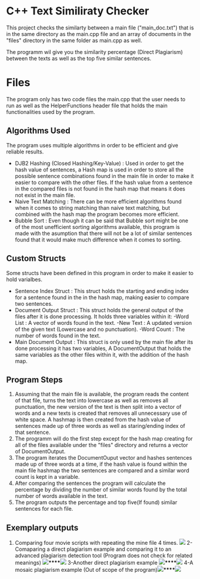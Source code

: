 # C++ Text Similiraty Checker

This project checks the similarty between a main file ("main_doc.txt") that is in the same directory as the main.cpp file and an array of documents in the "files" directory in the same folder as main.cpp as well.

The programm wil give you the similarity percentage (Direct Plagiarism) between the texts as well as the top five similar sentences.


# Files

The program only has two code files the main.cpp that the user needs to run as well as the HelperFunctions header file that holds the main functionalities used by the program.

## Algorithms Used
The program uses multiple algorithms in order to be efficient and give reliable results.

 - DJB2 Hashing  (Closed Hashing/Key-Value) : Used in order to get the hash value of sentences, a Hash map is used in order to store all the possible sentence combinations found in the main file in order to make it easier to compare with the other files. If the hash value from a sentence in the compared files is not found in the hash map that means it does not exist in the main file.
 - Naive Text Matching : There can be more efficient algorithms found when it comes to string matching than naive text matching, but combined with the hash map the program becomes more efficient.
 - Bubble Sort : Even though it can be said that Bubble sort might be one of the most unefficient sorting algorithms available, this program is made with the asumption that there will not be a lot of similar sentences found that it would make much difference when it comes to sorting.



## Custom Structs 

Some structs have been defined in this program in order to make it easier to hold varialbes.

 - Sentence Index Struct : This struct holds the starting and ending index for a sentence found in the in the hash map, making easier to compare two sentences.
 - Document Output Struct : This struct holds the general output of the files after it is done processing. It holds three variables within it:
			 -Word List : A vector of words found in the text.
			 -New Text : A updated version of the given text (Lowercase and no punctuation).
			 -Word Count : The number of words found in the text.
- Main Document Output : This struct is only used by the main file after its done processing it has two variables, A DocumentOutput that holds the same variables as the other files within it, with the addition of the hash map.

## Program Steps

 1. Assuming that the main file is available, the program reads the content of that file, turns the text into lowercase as well as removes all punctuation, the new version of the text is then split into a vector of words and a new texts is created that removes all unnecessary use of white space. A hashmap is then created from the hash value of sentences made up of three words as well as staring/ending index of that sentence.
 2. The programm will do the first step except for the hash map creating for all of the files available under the "files" directory and returns a vector of DocumentOutput.
 3. The program iterates the DocumentOuput vector and hashes sentences made up of three words at a time, if the hash value is found within the main file hashmap the two sentences are compared and a similar word count is kept in a variable.
 4. After comparing the sentences the program will calculate the percentage by dividing the number of similar words found by the total number of words available in the text.
 5. The program outputs the percentage and top five(If found) similar sentences for each file.

## Exemplary outputs

 1. Comparing four movie scripts with repeating the mine file 4 times.
**![](https://lh3.googleusercontent.com/fLUkhQFcVXnv2maNYyTSY_KEUFNaDFp1us6SrdyZJYBiXrznZWP8ezu7i5qW54YRbDCfNR6texpjA8K5CYcV8eFzDNbamZ2XZ8twVlC288k7d9G6Y3erkSja_83ZuLoE0NDIxMN6)**
2-Comaparing a direct plagiarism example and comparing it to an advanced plagiarism detection tool (Program does not check for related meanings)
**![](https://lh3.googleusercontent.com/lT2sz9weaouenGVMrS_DpBtO0MPRhcwYe1MlnDWhX1sp6DKK_RWZrokFWBIksludhd55UV_zDfa9Ceki8MyHrGGFrh2P53HQdJlpBzG5fnhh3MQx5UfMTQrAjPqPXZy5uoH1wC8F)****![](https://lh5.googleusercontent.com/cFfYEtFId6zNmaxDmjHCF40ZYnCWzZgaHoiDfDSV0XW8BHMeWlaXJVRuiPQiMKRfcJifFyLyJcpHONCWRoq_vpRD216HBdgfYLfAyMfAfx0yIMs7LEjS5s0BNY1vH0_Ml9tnFsU5)**
3-Another direct plagiarism example
**![](https://lh3.googleusercontent.com/6dtJDGYeH1hYXoH_OepFeb9iB-K3xlZLwOsF5Cq6ucePkjJ3uxzvQDPSYQ3P3_jySVS-OzM15Qz8GhMPYIhbRBjFp-XHFRvRZDWQ_QckotJiGDdCWA8QGeG7PvAIBePGtW5QKxkH)****![](https://lh3.googleusercontent.com/9VRJGChIO41GDQoS3tn8jmDGAfSSjYnRacNU-8DDZ_3DA2yLHhxHyjKQ2FYTI6VNfPG947e3rxfqaIQhET7fjXkw3WlR6KHLo0LhlEtQdFC7lRPIv-77RejB_H5rIj6_MD2QHAFb)**
4-A mosaic plagiarism example (Out of scope of the program)**![](https://lh6.googleusercontent.com/0vJIItWmSzvrjkj9dhOJsan-cTNE-XBied8k6O2_bWwXcpNG-7yFHBeq0FTfA_785N9HfeLMTFZn5AK9tnb6ykByfxmu-VbkV-2GaiytbuVRe6P-_jd3oOCuwP8C5f0sZLqAi1FY)****![](https://lh6.googleusercontent.com/ySPxeOEPPTE5gTtijYsaSmLuHZHz-SWcDV6bZmq7dEqHB5XmAZu2Z7TerapbsbTg6oColAVJ_AitUdskJFUjqAdDsZU1tnLRtJ8Ms72Nmfai0MVJtJTNxyVZz_npfteIbhcNLTjP)**
